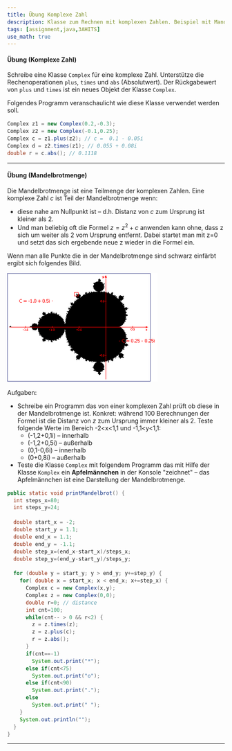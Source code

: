 ```yaml
---
title: Übung Komplexe Zahl
description: Klasse zum Rechnen mit komplexen Zahlen. Beispiel mit Mandelbrotmenge und Apfelmännchen.
tags: [assignment,java,3AHITS]
use_math: true
---
```


#### Übung (Komplexe Zahl)

Schreibe eine Klasse `Complex` für eine komplexe Zahl. Unterstütze die Rechenoperationen `plus`, `times` und `abs` (Absolutwert). Der Rückgabewert von `plus` und `times` ist ein neues Objekt der Klasse `Complex`.


Folgendes Programm veranschaulicht wie diese Klasse verwendet werden soll.
```java
Complex z1 = new Complex(0.2,-0.3);
Complex z2 = new Complex(-0.1,0.25);
Complex c = z1.plus(z2); // c =  0.1 - 0.05i
Complex d = z2.times(z1); // 0.055 + 0.08i
double r = c.abs(); // 0.1118
```

---

#### Übung (Mandelbrotmenge)

Die Mandelbrotmenge ist eine Teilmenge der komplexen Zahlen. Eine komplexe Zahl $c$ ist Teil der Mandelbrotmenge wenn:

- diese nahe am Nullpunkt ist – d.h. Distanz von $c$ zum Ursprung ist kleiner als 2.
- Und man beliebig oft die Formel $z=z^2+c$ anwenden kann ohne, dass z sich um weiter als 2 vom Ursprung entfernt. Dabei startet man mit z=0 und setzt das sich ergebende neue z wieder in die Formel ein.

Wenn man alle Punkte die in der Mandelbrotmenge sind schwarz einfärbt ergibt sich folgendes Bild.

![Die Mandelbrotmenge](fig/image010.png)

 Aufgaben:
- Schreibe ein Programm das von einer komplexen Zahl prüft ob diese in der Mandelbrotmenge ist. Konkret: während 100 Berechnungen der Formel ist die Distanz von $z$ zum Ursprung immer kleiner als 2. Teste folgende Werte im Bereich -2<x<1,1 und -1,1<y<1,1:
  - (-1,2+0,1i) – innerhalb
  - (-1,2+0,5i) – außerhalb
  - (0,1-0,6i) – innerhalb
  - (0+0,8i) – außerhalb
- Teste die Klasse `Complex` mit folgendem Programm das mit Hilfe der Klasse `Komplex` ein **Apfelmännchen** in der Konsole "zeichnet" – das Apfelmännchen ist eine Darstellung der Mandelbrotmenge.

```java
public static void printMandelbrot() {
  int steps_x=80;
  int steps_y=24;

  double start_x = -2;
  double start_y = 1.1;
  double end_x = 1.1;
  double end_y = -1.1;
  double step_x=(end_x-start_x)/steps_x;
  double step_y=(end_y-start_y)/steps_y;

  for (double y = start_y; y > end_y; y+=step_y) {
    for( double x = start_x; x < end_x; x+=step_x) {
      Complex c = new Complex(x,y);
      Complex z = new Complex(0,0);
      double r=0; // distance
      int cnt=100;
      while(cnt-- > 0 && r<2) {
        z = z.times(z);
        z = z.plus(c);
        r = z.abs();
      }
      if(cnt==-1)
        System.out.print("*");
      else if(cnt<75)
        System.out.print("o");
      else if(cnt<90)
        System.out.print(".");
      else
        System.out.print(" ");
    }
    System.out.println("");
  }
}
```



---


